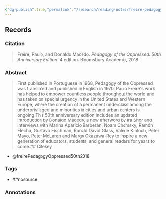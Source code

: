 ```yaml
---
{"dg-publish":true,"permalink":"/research/reading-notes/freire-pedagogy-oppressed50th2018/","tags":["gardenEntry"]}
---
```



## Records

### Citation

> Freire, Paulo, and Donaldo Macedo. _Pedagogy of the Oppressed: 50th Anniversary Edition_. 4 edition. Bloomsbury Academic, 2018.

### Abstract

> First published in Portuguese in 1968, Pedagogy of the Oppressed was translated and published in English in 1970. Paulo Freire's work has helped to empower countless people throughout the world and has taken on special urgency in the United States and Western Europe, where the creation of a permanent underclass among the underprivileged and minorities in cities and urban centers is ongoing.This 50th anniversary edition includes an updated introduction by Donaldo Macedo, a new afterword by Ira Shor and interviews with Marina Aparicio Barberán, Noam Chomsky, Ramón Flecha, Gustavo Fischman, Ronald David Glass, Valerie Kinloch, Peter Mayo, Peter McLaren and Margo Okazawa-Rey to inspire a new generation of educators, students, and general readers for years to come.## Citekey
- @freirePedagogyOppressed50th2018

### Tags

- ##nosource

### Annotations

  



